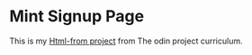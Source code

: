 # Mint Signup Page
This is my [Html-from project](https://areebaishtiaq.github.io/Mint-signup/) from The odin project curriculum.
